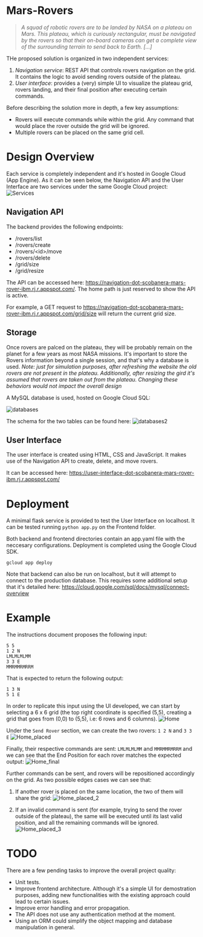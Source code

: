 # Mars-Rovers

> _A squad of robotic rovers are to be landed by NASA on a plateau on Mars. This plateau, which is curiously
rectangular, must be navigated by the rovers so that their on-board cameras can get a complete view of the
surrounding terrain to send back to Earth. [...]_

THe proposed solution is organized in two independent services:
1. *Navigation service*: REST API that controls rovers navigation on the grid. It contains the logic to avoid sending rovers outside of the plateau.
2. *User interface*: provides a (very) simple UI to visualize the plateau grid, rovers landing, and their final position after executing certain commands.

Before describing the solution more in depth, a few key assumptions:
* Rovers will execute commands while within the grid. Any command that would place the rover outside the grid will be ignored.
* Multiple rovers can be placed on the same grid cell.

# Design Overview 

Each service is completely independent and it's hosted in Google Cloud (App Engine). As it can be seen below, the Navigation API and the User Interface are two services under the same Google Cloud project:
![Services](https://user-images.githubusercontent.com/75647943/105783337-fc512500-5f54-11eb-8923-08bb172da19e.PNG)


## Navigation API 
The backend provides the following endpoints:
- /rovers/list
- /rovers/create
- /rovers/\<id\>/move
- /rovers/delete
- /grid/size
- /grid/resize
  
The API can be accessed here: https://navigation-dot-scobanera-mars-rover-ibm.rj.r.appspot.com/. The home path is just reserved to show the API is active.

For example, a GET request to https://navigation-dot-scobanera-mars-rover-ibm.rj.r.appspot.com/grid/size will return the current grid size.

## Storage

Once rovers are palced on the plateau, they will be probably remain on the planet for a few years as most NASA missions. It's important to store the Rovers information beyond a single session, and that's why a database is used. 
_Note: just for simulation purposes, after refreshing the website the old rovers are not present in the plateau. Additionally, after resizing the gird it's assumed that rovers are taken out from the plateau. Changing these behaviors would not impact the overall design_

A MySQL database is used, hosted on Google Cloud SQL:

![databases](https://user-images.githubusercontent.com/75647943/105783324-f9eecb00-5f54-11eb-8d6b-54819401713e.PNG)

The schema for the two tables can be found here:
![databases2](https://user-images.githubusercontent.com/75647943/105783328-fa876180-5f54-11eb-864a-04e070afbabd.PNG)

## User Interface

The user interface is created using HTML, CSS and JavaScript. It makes use of the Navigation API to create, delete, and move rovers.

It can be accessed here: https://user-interface-dot-scobanera-mars-rover-ibm.rj.r.appspot.com/

# Deployment

A minimal flask service is provided to test the User Interface on localhost. It can be tested running `python app.py` on the Frontend folder.

Both backend and frontend directories contain an app.yaml file with the neccesary configurations. Deployment is completed using the Google Cloud SDK.

```
gcloud app deploy
```
Note that backend can also be run on localhost, but it will attempt to connect to the production database. This requires some additional setup that it's detailed here: https://cloud.google.com/sql/docs/mysql/connect-overview

# Example

The instructions document proposes the following input:
```
5 5
1 2 N
LMLMLMLMM
3 3 E
MMRMMRMRRM
```

That is expected to return the following output:
```
1 3 N
5 1 E
```

In order to replicate this input using the UI developed, we can start by selecting a 6 x 6 grid (the top right coordinate is specified (5,5), creating a grid that goes from (0,0) to (5,5), i.e: 6 rows and 6 columns).
![Home](https://user-images.githubusercontent.com/75647943/105783330-fb1ff800-5f54-11eb-8f22-00fc5e7c0eea.PNG)

Under the `Send Rover` section, we can create the two rovers: `1 2 N` and `3 3 E`
![Home_placed](https://user-images.githubusercontent.com/75647943/105783333-fbb88e80-5f54-11eb-907e-ba413214c807.PNG)

Finally, their respective commands are sent: `LMLMLMLMM` and `MMRMMRMRRM` and we can see that the End Position for each rover matches the expected output:
![Home_final](https://user-images.githubusercontent.com/75647943/105783331-fb1ff800-5f54-11eb-9f94-8131ca53a5b5.PNG)

Further commands can be sent, and rovers will be repositioned accordingly on the grid. As two possible edges cases we can see that:

1. If another rover is placed on the same location, the two of them will share the grid:
![Home_placed_2](https://user-images.githubusercontent.com/75647943/105783334-fbb88e80-5f54-11eb-94cc-23b5d12a7d4b.PNG)

2. If an invalid command is sent (for example, trying to send the rover outside of the plateau), the same will be executed until its last valid position, and all the remaining commands will be ignored.
![Home_placed_3](https://user-images.githubusercontent.com/75647943/105783336-fc512500-5f54-11eb-9a98-8970db265bd0.PNG)

# TODO

There are a few pending tasks to improve the overall project quality:
 - Unit tests.
 - Improve frontend architecture. Although it's a simple UI for demostration purposes, adding new functionalities with the existing approach could lead to certain issues.
 - Improve error handling and error propagation.
 - The API does not use any authentication method at the moment.
 - Using an ORM could simplify the object mapping and database manipulation in general.


